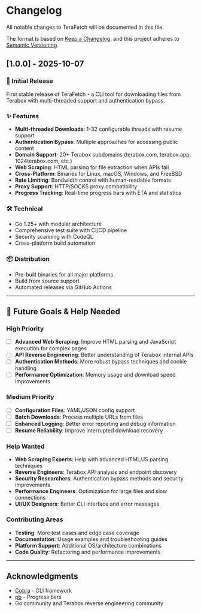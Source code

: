 # Changelog

All notable changes to TeraFetch will be documented in this file.

The format is based on [Keep a Changelog](https://keepachangelog.com/en/1.0.0/),
and this project adheres to [Semantic Versioning](https://semver.org/spec/v2.0.0.html).

## [1.0.0] - 2025-10-07

### 🎉 Initial Release

First stable release of TeraFetch - a CLI tool for downloading files from Terabox with multi-threaded support and authentication bypass.

### ✨ Features

- **Multi-threaded Downloads**: 1-32 configurable threads with resume support
- **Authentication Bypass**: Multiple approaches for accessing public content
- **Domain Support**: 20+ Terabox subdomains (terabox.com, terabox.app, 1024terabox.com, etc.)
- **Web Scraping**: HTML parsing for file extraction when APIs fail
- **Cross-Platform**: Binaries for Linux, macOS, Windows, and FreeBSD
- **Rate Limiting**: Bandwidth control with human-readable formats
- **Proxy Support**: HTTP/SOCKS proxy compatibility
- **Progress Tracking**: Real-time progress bars with ETA and statistics

### 🛠 Technical

- Go 1.25+ with modular architecture
- Comprehensive test suite with CI/CD pipeline
- Security scanning with CodeQL
- Cross-platform build automation

### 📦 Distribution

- Pre-built binaries for all major platforms
- Build from source support
- Automated releases via GitHub Actions

---

## 🎯 Future Goals & Help Needed

### High Priority
- [ ] **Advanced Web Scraping**: Improve HTML parsing and JavaScript execution for complex pages
- [ ] **API Reverse Engineering**: Better understanding of Terabox internal APIs
- [ ] **Authentication Methods**: More robust bypass techniques and cookie handling
- [ ] **Performance Optimization**: Memory usage and download speed improvements

### Medium Priority  
- [ ] **Configuration Files**: YAML/JSON config support
- [ ] **Batch Downloads**: Process multiple URLs from files
- [ ] **Enhanced Logging**: Better error reporting and debug information
- [ ] **Resume Reliability**: Improve interrupted download recovery

### Help Wanted
- **Web Scraping Experts**: Help with advanced HTML/JS parsing techniques
- **Reverse Engineers**: Terabox API analysis and endpoint discovery
- **Security Researchers**: Authentication bypass methods and security improvements
- **Performance Engineers**: Optimization for large files and slow connections
- **UI/UX Designers**: Better CLI interface and error messages

### Contributing Areas
- **Testing**: More test cases and edge case coverage
- **Documentation**: Usage examples and troubleshooting guides
- **Platform Support**: Additional OS/architecture combinations
- **Code Quality**: Refactoring and performance improvements

---

## Acknowledgments

- [Cobra](https://github.com/spf13/cobra) - CLI framework
- [pb](https://github.com/cheggaaa/pb) - Progress bars  
- Go community and Terabox reverse engineering community